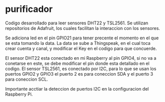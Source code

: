# purificador

Codigo desarrollado para leer sensores DHT22 y TSL2561. 
Se utilizan repositorios de Adafruit, los cuales facilitan la interaccion con los sensores.

Se adiciona led en el pin GPIO21 para tener precente el momento en el que se esta tomando la data.
La data se sube a Thingspeak, en el cual toca crear cuenta y canal, y modificar el Key en el codigo para que concuerde.

El sensor DHT22 esta conectado en mi Raspberry al pin GPIO4, si no va a conetarse en este, se debe modificar el pin donde esta detallado en el codigo.
El sensor TSL2561, es conectado por I2C, para lo que se usan los puertos GPIO2 y GPIO3 el puerto 2 es para coneccion SDA y el puerto 3 para coneccion SCL.

Importante acctiar la deteccion de puertos I2C en la configuracion del Raspberry Pi.
